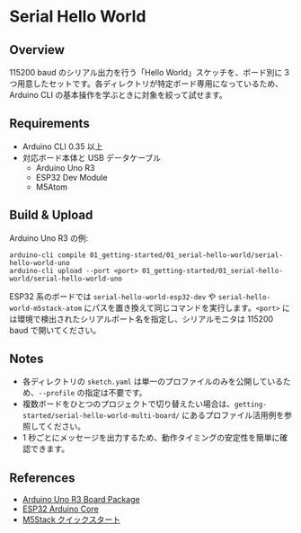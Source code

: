 # Serial Hello World

## Overview
115200 baud のシリアル出力を行う「Hello World」スケッチを、ボード別に 3 つ用意したセットです。各ディレクトリが特定ボード専用になっているため、Arduino CLI の基本操作を学ぶときに対象を絞って試せます。

## Requirements
- Arduino CLI 0.35 以上
- 対応ボード本体と USB データケーブル
  - Arduino Uno R3
  - ESP32 Dev Module
  - M5Atom

## Build & Upload
Arduino Uno R3 の例:
```
arduino-cli compile 01_getting-started/01_serial-hello-world/serial-hello-world-uno
arduino-cli upload --port <port> 01_getting-started/01_serial-hello-world/serial-hello-world-uno
```
ESP32 系のボードでは `serial-hello-world-esp32-dev` や `serial-hello-world-m5stack-atom` にパスを置き換えて同じコマンドを実行します。`<port>` には環境で検出されたシリアルポート名を指定し、シリアルモニタは 115200 baud で開いてください。

## Notes
- 各ディレクトリの `sketch.yaml` は単一のプロファイルのみを公開しているため、`--profile` の指定は不要です。
- 複数ボードをひとつのプロジェクトで切り替えたい場合は、`getting-started/serial-hello-world-multi-board/` にあるプロファイル活用例を参照してください。
- 1 秒ごとにメッセージを出力するため、動作タイミングの安定性を簡単に確認できます。

## References
- [Arduino Uno R3 Board Package](https://docs.arduino.cc/hardware/uno-rev3)
- [ESP32 Arduino Core](https://github.com/espressif/arduino-esp32)
- [M5Stack クイックスタート](https://docs.m5stack.com/ja/start)

